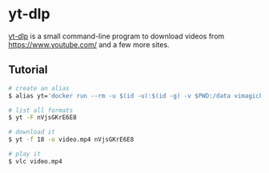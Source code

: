 yt-dlp
======

[yt-dlp][1] is a small command-line program to download videos from
<https://www.youtube.com/> and a few more sites.

## Tutorial

```bash
# create an alias
$ alias yt='docker run --rm -u $(id -u):$(id -g) -v $PWD:/data vimagick/yt-dlp'

# list all formats
$ yt -F nVjsGKrE6E8

# download it
$ yt -f 18 -o video.mp4 nVjsGKrE6E8

# play it
$ vlc video.mp4
```

[1]: https://github.com/yt-dlp/yt-dlp
